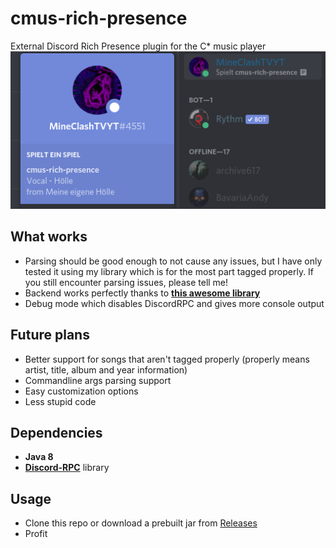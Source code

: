 # cmus-rich-presence
External Discord Rich Presence plugin for the C* music player
![Preview](preview.png)

## What works
- Parsing should be good enough to not cause any issues, but I have only tested it using my library which is for the most part tagged properly. If you still encounter parsing issues, please tell me!
- Backend works perfectly thanks to [**this awesome library**](https://github.com/Vatuu/discord-rpc)
- Debug mode which disables DiscordRPC and gives more console output

## Future plans
- Better support for songs that aren't tagged properly (properly means artist, title, album and year information)
- Commandline args parsing support
- Easy customization options
- Less stupid code

## Dependencies
- **Java 8**
- [**Discord-RPC**](https://github.com/Vatuu/discord-rpc) library

## Usage
- Clone this repo or download a prebuilt jar from [Releases](https://github.com/MineClashTV/cmus-rich-presence/releases)
- Profit

